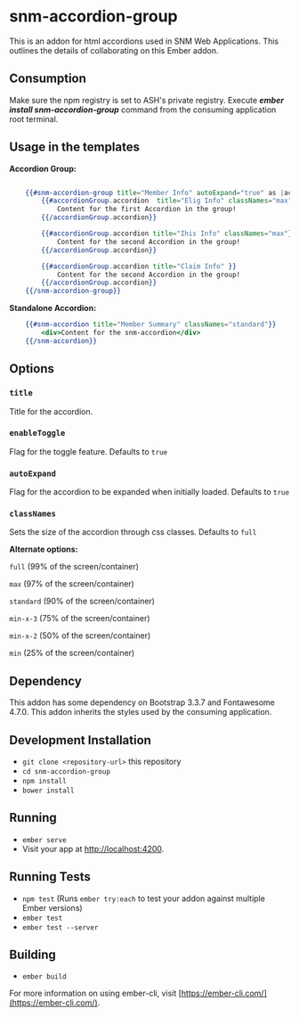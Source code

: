 
# snm-accordion-group
This is an addon for html accordions used in SNM Web Applications. This outlines the details of collaborating on this Ember addon.

## Consumption
Make sure the npm registry is set to ASH's private registry. 
Execute ***ember install snm-accordion-group*** command from the consuming application root terminal. 


## Usage in the templates
**Accordion Group:**
```handlebars

    {{#snm-accordion-group title="Member Info" autoExpand="true" as |accordionGroup|}}
        {{#accordionGroup.accordion  title="Elig Info" classNames="max"}}
            Content for the first Accordion in the group!
        {{/accordionGroup.accordion}}

        {{#accordionGroup.accordion title="Ihis Info" classNames="max"}}
            Content for the second Accordion in the group!
        {{/accordionGroup.accordion}}

        {{#accordionGroup.accordion title="Claim Info" }}
            Content for the second Accordion in the group!
        {{/accordionGroup.accordion}}
    {{/snm-accordion-group}} 
```
**Standalone Accordion:**
```handlebars
    {{#snm-accordion title="Member Summary" classNames="standard"}}
        <div>Content for the snm-accordion</div>
    {{/snm-accordion}}
```

## Options 
### `title` 
   Title for the accordion.
### `enableToggle` 
   Flag for the toggle feature. Defaults to `true`
### `autoExpand` 
   Flag for the accordion to be expanded when initially loaded. Defaults to `true`
### `classNames` 
Sets the size of the accordion through css classes. Defaults to `full`

**Alternate options:**
  
  `full` (99% of the screen/container)  

  `max` (97% of the screen/container) 

  `standard` (90% of the screen/container) 

  `min-x-3` (75% of the screen/container) 

  `min-x-2` (50% of the screen/container) 

  `min` (25% of the screen/container) 

## Dependency
This addon has some dependency on Bootstrap 3.3.7 and Fontawesome 4.7.0. This addon inherits the styles used by the consuming application. 

## Development Installation

* `git clone <repository-url>` this repository
* `cd snm-accordion-group`
* `npm install`
* `bower install`

## Running

* `ember serve`
* Visit your app at [http://localhost:4200](http://localhost:4200).

## Running Tests

* `npm test` (Runs `ember try:each` to test your addon against multiple Ember versions)
* `ember test`
* `ember test --server`

## Building

* `ember build`

For more information on using ember-cli, visit [https://ember-cli.com/](https://ember-cli.com/).

